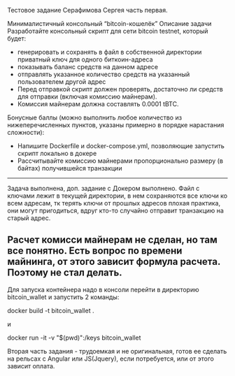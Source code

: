 Тестовое задание Серафимова Сергея часть первая.

Минималистичный консольный “bitcoin-кошелёк”
Описание задачи
Разработайте консольный скрипт для сети bitcoin testnet, который будет:
- генерировать и сохранять в файл в собственной директории приватный ключ для
одного биткоин-адреса
- показывать баланс средств на данном адресе
- отправлять указанное количество средств на указанный пользователем другой
адрес
- Перед отправкой скрипт должен проверять, достаточно ли средств для отправки (включая
комиссию майнерам).
- Комиссия майнерам должна составлять 0.0001 tBTC.

Бонусные баллы (можно выполнить любое количество из нижеперечисленных пунктов,
указаны примерно в порядке нарастания сложности):
- Напишите Dockerfile и docker-compose.yml, позволяющие запустить скрипт
локально в докере
- Рассчитывайте комиссию майнерами пропорционально размеру (в байтах)
получившейся транзакции
---------------------------------------------------------------------
Задача выполнена, доп. задание с Докером выполнено.
Файл с ключами лежит в текущей директории, в нем сохраняются все ключи ко всем
адресам, тк терять ключи от прошлых адресов плохая практика, они могут пригодиться,
вдруг кто-то случайно отправит транзакцию на старый адрес.

Расчет комисси майнерам не сделан, но там все понятно.
Есть вопрос по времени майнинга, от этого зависит формула расчета.
Поэтому не стал делать.
---------------------------------------------------------------------
Для запуска контейнера надо в консоли перейти в директорию bitcoin_wallet и
запустить 2 команды:

docker build -t bitcoin_wallet .

и

docker run -it -v "$(pwd)":/keys bitcoin_wallet


Вторая часть задания - трудоемкая и не оригинальная, готов ее сделать на
рельсах с Angular или JS(Jquery), если потребуется, или от этого зависит оплата.
